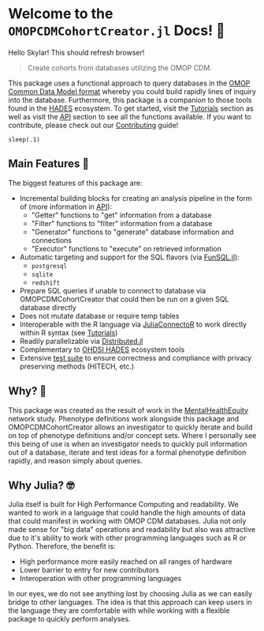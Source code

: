 # Welcome to the `OMOPCDMCohortCreator.jl` Docs! 👋

Hello Skylar! This should refresh browser! 

> Create cohorts from databases utilizing the OMOP CDM.

This package uses a functional approach to query databases in the [OMOP Common Data Model format](https://www.ohdsi.org/data-standardization/the-common-data-model/) whereby you could build rapidly lines of inquiry into the database.
Furthermore, this package is a companion to those tools found in the [HADES](https://ohdsi.github.io/Hades/) ecosystem.
To get started, visit the [Tutorials](@ref) section as well as visit the [API](@ref) section to see all the functions available.
If you want to contribute, please check out our [Contributing](@ref) guide!

```@example
sleep(.1)
```

## Main Features 🔧

The biggest features of this package are:

- Incremental building blocks for creating an analysis pipeline in the form of (more information in [API](@ref)):
  - "Getter" functions to "get" information from a database 
  - "Filter" functions to "filter" information from a database 
  - "Generator" functions to "generate" database information and connections
  - "Executor" functions to "execute" on retrieved information 
- Automatic targeting and support for the SQL flavors (via [FunSQL.jl](https://mechanicalrabbit.github.io/FunSQL.jl/)):
  - `postgresql`
  - `sqlite`
  - `redshift`
- Prepare SQL queries if unable to connect to database via OMOPCDMCohortCreator that could then be run on a given SQL database directly
- Does not mutate database or require temp tables
- Interoperable with the R language via [JuliaConnectoR](https://github.com/stefan-m-lenz/JuliaConnectoR) to work directly within R syntax (see [Tutorials](@ref))
- Readily parallelizable via [Distributed.jl](https://docs.julialang.org/en/v1/manual/distributed-computing/)
- Complementary to [OHDSI HADES](https://ohdsi.github.io/Hades/) ecosystem tools
- Extensive [test suite](https://github.com/JuliaHealth/OMOPCDMCohortCreator.jl/tree/main/test) to ensure correctness and compliance with privacy preserving methods (HITECH, etc.)

## Why? 🤔

This package was created as the result of work in the [MentalHealthEquity](https://github.com/ohdsi-studies/MentalHealthEquity) network study.
Phenotype definitions work alongside this package and OMOPCDMCohortCreator allows an investigator to quickly iterate and build on top of phenotype definitions and/or concept sets.
Where I personally see this being of use is when an investigator needs to quickly pull information out of a database, iterate and test ideas for a formal phenotype definition rapidly, and reason simply about queries.

## Why Julia? 🤓

Julia itself is built for High Performance Computing and readability.
We wanted to work in a language that could handle the high amounts of data that could manifest in working with OMOP CDM databases.
Julia not only made sense for "big data" operations and readability but also was attractive due to it's ability to work with other programming languages such as R or Python.
Therefore, the benefit is:

- High performance more easily reached on all ranges of hardware
- Lower barrier to entry for new contributors
- Interoperation with other programming languages

In our eyes, we do not see anything lost by choosing Julia as we can easily bridge to other languages.
The idea is that this approach can keep users in the language they are comfortable with while working with a flexible package to quickly perform analyses.
